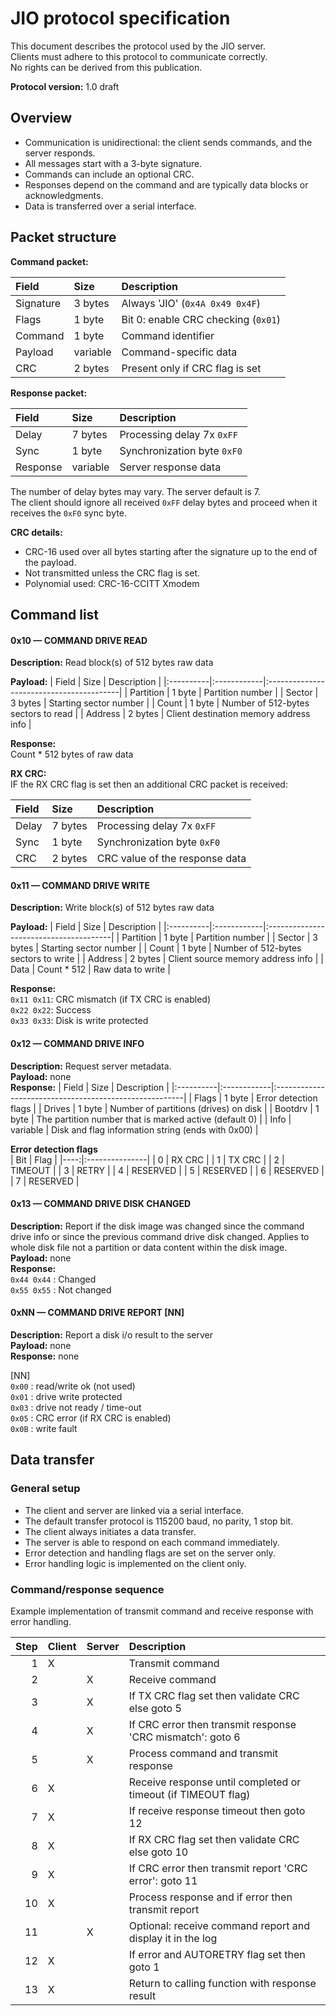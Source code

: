 ﻿# JIO protocol specification

This document describes the protocol used by the JIO server.  
Clients must adhere to this protocol to communicate correctly.  
No rights can be derived from this publication.  

**Protocol version:** 1.0 draft

## Overview

- Communication is unidirectional: the client sends commands, and the server responds.
- All messages start with a 3-byte signature.
- Commands can include an optional CRC.
- Responses depend on the command and are typically data blocks or acknowledgments.
- Data is transferred over a serial interface.

## Packet structure

**Command packet:**

| Field     | Size        | Description                          |
|:----------|:------------|:-------------------------------------|
| Signature | 3 bytes     | Always 'JIO' (`0x4A 0x49 0x4F`)      |
| Flags     | 1 byte      | Bit 0: enable CRC checking (`0x01`)  |
| Command   | 1 byte      | Command identifier                   |
| Payload   | variable    | Command-specific data                |
| CRC       | 2 bytes     | Present only if CRC flag is set      |

**Response packet:**

| Field     | Size        | Description                       |
|:----------|:------------|:-----------------------------------
| Delay     | 7 bytes     | Processing delay 7x `0xFF`        |
| Sync      | 1 byte      | Synchronization byte `0xF0`       |
| Response  | variable    | Server response data              |

The number of delay bytes may vary. The server default is 7.  
The client should ignore all received `0xFF` delay bytes and proceed when it receives the `0xF0` sync byte.  

**CRC details:**

- CRC-16 used over all bytes starting after the signature up to the end of the payload.
- Not transmitted unless the CRC flag is set.
- Polynomial used: CRC-16-CCITT Xmodem

## Command list

#### 0x10 — COMMAND DRIVE READ

**Description:** Read block(s) of 512 bytes raw data

**Payload:** 
| Field     | Size        | Description                              |
|:----------|:------------|:-----------------------------------------|
| Partition | 1 byte      | Partition number                         |
| Sector    | 3 bytes     | Starting sector number                   |
| Count     | 1 byte      | Number of 512-bytes sectors to read      |
| Address   | 2 bytes     | Client destination memory address info   |

**Response:**  
Count * 512 bytes of raw data  

**RX CRC:**  
IF the RX CRC flag is set then an additional CRC packet is received:

| Field     | Size        | Description                       |
|:----------|:------------|:-----------------------------------
| Delay     | 7 bytes     | Processing delay 7x `0xFF`        |
| Sync      | 1 byte      | Synchronization byte `0xF0`       |
| CRC       | 2 bytes     | CRC value of the response data    |

  
#### 0x11 — COMMAND DRIVE WRITE

**Description:** Write block(s) of 512 bytes raw data

**Payload:**
| Field     | Size        | Description                            |
|:----------|:------------|:---------------------------------------|
| Partition | 1 byte      | Partition number                       |
| Sector    | 3 bytes     | Starting sector number                 |
| Count     | 1 byte      | Number of 512-bytes sectors to write   |
| Address   | 2 bytes     | Client source memory address info      |
| Data      | Count * 512 | Raw data to write                      |

**Response:**  
`0x11 0x11`: CRC mismatch (if TX CRC is enabled)  
`0x22 0x22`: Success  
`0x33 0x33`: Disk is write protected
  
  
#### 0x12 — COMMAND DRIVE INFO

**Description:** Request server metadata.  
**Payload:** none  
**Response:**
| Field     | Size        | Description                                            |
|:----------|:------------|:-------------------------------------------------------|
| Flags     | 1 byte      | Error detection flags                                  |
| Drives    | 1 byte      | Number of partitions (drives) on disk                  |
| Bootdrv   | 1 byte      | The partition number that is marked active (default 0) |
| Info      | variable    | Disk and flag information string (ends with 0x00)      |

**Error detection flags**  
| Bit | Flag           |
|----:|:---------------|
|   0 | RX CRC         |
|   1 | TX CRC         |
|   2 | TIMEOUT        |
|   3 | RETRY          |
|   4 | RESERVED       |
|   5 | RESERVED       |
|   6 | RESERVED       |
|   7 | RESERVED       |
  
  
#### 0x13 — COMMAND DRIVE DISK CHANGED

**Description:** Report if the disk image was changed since the command drive info or since the previous command drive disk changed. Applies to whole disk file not a partition or data content within the disk image.  
**Payload:** none  
**Response:**  
`0x44 0x44` : Changed  
`0x55 0x55` : Not changed
  
  
#### 0xNN — COMMAND DRIVE REPORT [NN]

**Description:** Report a disk i/o result to the server  
**Payload:** none  
**Response:** none

[NN]  
`0x00` : read/write ok (not used)  
`0x01` : drive write protected  
`0x03` : drive not ready / time-out  
`0x05` : CRC error (if RX CRC is enabled)  
`0x0B` : write fault

## Data transfer

### General setup

- The client and server are linked via a serial interface.
- The default transfer protocol is 115200 baud, no parity, 1 stop bit.
- The client always initiates a data transfer.
- The server is able to respond on each command immediately.
- Error detection and handling flags are set on the server only.
- Error handling logic is implemented on the client only.

### Command/response sequence

Example implementation of transmit command and receive response with error handling.

| Step    | Client | Server | Description                                                    |
|--------:|:------ |:-------|:---------------------------------------------------------------|
|       1 | X      |        | Transmit command                                               |
|       2 |        | X      | Receive command                                                |
|       3 |        | X      | If TX CRC flag set then validate CRC else goto 5               |
|       4 |        | X      | If CRC error then transmit response 'CRC mismatch': goto 6     |
|       5 |        | X      | Process command and transmit response                          |
|       6 | X      |        | Receive response until completed or timeout (if TIMEOUT flag)  |
|       7 | X      |        | If receive response timeout then goto 12                       |
|       8 | X      |        | If RX CRC flag set then validate CRC else goto 10              |
|       9 | X      |        | If CRC error then transmit report 'CRC error': goto 11         |
|      10 | X      |        | Process response and if error then transmit report             |
|      11 |        | X      | Optional: receive command report and display it in the log     |
|      12 | X      |        | If error and AUTORETRY flag set then goto 1                    |
|      13 | X      |        | Return to calling function with response result                |
